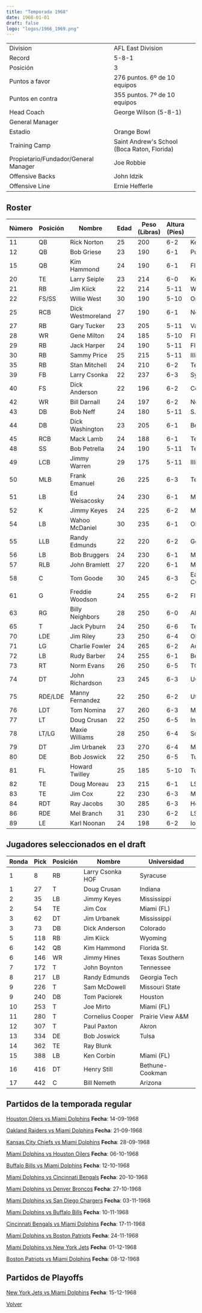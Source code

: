 ```yaml
---
title: "Temporada 1968"
date: 1968-01-01
draft: false
logo: "logos/1966_1969.png"
---
```


|                      |                      |
|-------------------------|---------------------------|
| Division               | AFL East Division            |
| Record                 | 5-8-1              |
| Posición               | 3            |
| Puntos a favor         | 276 puntos. 6º de 10 equipos           |
| Puntos en contra       | 355 puntos. 7º de 10 equipos       |
| Head Coach             | George Wilson (5-8-1)               |
| General Manager        |       |
| Estadio                | Orange Bowl             |
| Training Camp          | Saint Andrew's School (Boca Raton, Florida)        |
| Propietario/Fundador/General Manager | Joe Robbie |
| Offensive Backs | John Idzik |
| Offensive Line | Ernie Hefferle |


## Roster

| Número | Posición | Nombre           | Edad | Peso (Libras) | Altura (Píes) | Universidad          |
|--------|----------|------------------|------|---------------|---------------|----------------------|
| 11 | QB | Rick Norton | 25 | 200 | 6-2 | Kentucky |
| 12 | QB | Bob Griese | 23 | 190 | 6-1 | Purdue |
| 15 | QB | Kim Hammond | 24 | 190 | 6-1 | Florida St. |
| 20 | TE | Larry Seiple | 23 | 214 | 6-0 | Kentucky |
| 21 | RB | Jim Kiick | 22 | 214 | 5-11 | Wyoming |
| 22 | FS/SS | Willie West | 30 | 190 | 5-10 | Oregon |
| 25 | RCB | Dick Westmoreland | 27 | 190 | 6-1 | North Carolina A&T |
| 27 | RB | Gary Tucker | 23 | 205 | 5-11 | Vanderbilt,Chattanooga |
| 28 | WR | Gene Milton | 24 | 185 | 5-10 | Florida A&M |
| 29 | RB | Jack Harper | 24 | 190 | 5-11 | Florida |
| 30 | RB | Sammy Price | 25 | 215 | 5-11 | Illinois |
| 35 | RB | Stan Mitchell | 24 | 210 | 6-2 | Tennessee |
| 39 | FB | Larry Csonka | 22 | 237 | 6-3 | Syracuse |
| 40 | FS | Dick Anderson | 22 | 196 | 6-2 | Colorado |
| 42 | WR | Bill Darnall | 24 | 197 | 6-2 | North Carolina |
| 43 | DB | Bob Neff | 24 | 180 | 5-11 | S.F. Austin |
| 44 | DB | Dick Washington | 23 | 205 | 6-1 | Bethune-Cookman |
| 45 | RCB | Mack Lamb | 24 | 188 | 6-1 | Tennessee St. |
| 48 | SS | Bob Petrella | 24 | 190 | 5-11 | Tennessee |
| 49 | LCB | Jimmy Warren | 29 | 175 | 5-11 | Illinois |
| 50 | MLB | Frank Emanuel | 26 | 225 | 6-3 | Tennessee |
| 51 | LB | Ed Weisacosky | 24 | 230 | 6-1 | Miami (FL) |
| 52 | K | Jimmy Keyes | 24 | 225 | 6-2 | Mississippi |
| 54 | LB | Wahoo McDaniel | 30 | 235 | 6-1 | Oklahoma |
| 55 | LLB | Randy Edmunds | 22 | 220 | 6-2 | Georgia Tech |
| 56 | LB | Bob Bruggers | 24 | 230 | 6-1 | Minnesota |
| 57 | RLB | John Bramlett | 27 | 220 | 6-1 | Memphis |
| 58 | C | Tom Goode | 30 | 245 | 6-3 | East Mississippi CC,Mississippi St. |
| 61 | G | Freddie Woodson | 24 | 255 | 6-2 | Florida A&M |
| 63 | RG | Billy Neighbors | 28 | 250 | 6-0 | Alabama |
| 65 | T | Jack Pyburn | 24 | 250 | 6-6 | Texas A&M |
| 70 | LDE | Jim Riley | 23 | 250 | 6-4 | Oklahoma |
| 71 | LG | Charlie Fowler | 24 | 265 | 6-2 | Auburn,Houston |
| 72 | LB | Rudy Barber | 24 | 255 | 6-1 | Bethune-Cookman |
| 73 | RT | Norm Evans | 26 | 250 | 6-5 | TCU |
| 74 | DT | John Richardson | 23 | 245 | 6-3 | UCLA |
| 75 | RDE/LDE | Manny Fernandez | 22 | 250 | 6-2 | Utah |
| 76 | LDT | Tom Nomina | 27 | 260 | 6-3 | Miami (OH) |
| 77 | LT | Doug Crusan | 22 | 250 | 6-5 | Indiana |
| 78 | LT/LG | Maxie Williams | 28 | 250 | 6-4 | Southeastern Louisiana |
| 79 | DT | Jim Urbanek | 23 | 270 | 6-4 | Mississippi |
| 80 | DE | Bob Joswick | 22 | 250 | 6-5 | Tulsa |
| 81 | FL | Howard Twilley | 25 | 185 | 5-10 | Tulsa |
| 82 | TE | Doug Moreau | 23 | 215 | 6-1 | LSU |
| 83 | TE | Jim Cox | 22 | 230 | 6-3 | Miami (FL) |
| 84 | RDT | Ray Jacobs | 30 | 285 | 6-3 | Howard Payne |
| 86 | RDE | Mel Branch | 31 | 230 | 6-2 | LSU |
| 89 | LE | Karl Noonan | 24 | 198 | 6-2 | Iowa |


## Jugadores seleccionados en el draft

| Ronda | Pick | Posición | Nombre           | Universidad          |
|-------|------|----------|------------------|----------------------|
| 1 | 8 | RB | Larry Csonka HOF | Syracuse |
| 1 | 27 | T | Doug Crusan | Indiana |
| 2 | 35 | LB | Jimmy Keyes | Mississippi |
| 2 | 54 | TE | Jim Cox | Miami (FL) |
| 3 | 62 | DT | Jim Urbanek | Mississippi |
| 3 | 73 | DB | Dick Anderson | Colorado |
| 5 | 118 | RB | Jim Kiick | Wyoming |
| 6 | 142 | QB | Kim Hammond | Florida St. |
| 6 | 146 | WR | Jimmy Hines | Texas Southern |
| 7 | 172 | T | John Boynton | Tennessee |
| 8 | 217 | LB | Randy Edmunds | Georgia Tech |
| 9 | 226 | T | Sam McDowell | Missouri State |
| 9 | 240 | DB | Tom Paciorek | Houston |
| 10 | 253 | T | Joe Mirto | Miami (FL) |
| 11 | 280 | T | Cornelius Cooper | Prairie View A&M |
| 12 | 307 | T | Paul Paxton | Akron |
| 13 | 334 | DE | Bob Joswick | Tulsa |
| 14 | 362 | TE | Ray Blunk |  |
| 15 | 388 | LB | Ken Corbin | Miami (FL) |
| 16 | 416 | DT | Henry Still | Bethune-Cookman |
| 17 | 442 | C | Bill Nemeth | Arizona |


## Partidos de la temporada regular

[Houston Oilers vs Miami Dolphins](/historia/partidos/hou-mia-19680914) **Fecha**: 14-09-1968

[Oakland Raiders vs Miami Dolphins](/historia/partidos/oak-mia-19680921) **Fecha**: 21-09-1968

[Kansas City Chiefs vs Miami Dolphins](/historia/partidos/kc-mia-19680928) **Fecha**: 28-09-1968

[Miami Dolphins vs Houston Oilers](/historia/partidos/mia-hou-19681006) **Fecha**: 06-10-1968

[Buffalo Bills vs Miami Dolphins](/historia/partidos/buf-mia-19681012) **Fecha**: 12-10-1968

[Miami Dolphins vs Cincinnati Bengals](/historia/partidos/mia-cin-19681020) **Fecha**: 20-10-1968

[Miami Dolphins vs Denver Broncos](/historia/partidos/mia-den-19681027) **Fecha**: 27-10-1968

[Miami Dolphins vs San Diego Chargers](/historia/partidos/mia-sd-19681103) **Fecha**: 03-11-1968

[Miami Dolphins vs Buffalo Bills](/historia/partidos/mia-buf-19681110) **Fecha**: 10-11-1968

[Cincinnati Bengals vs Miami Dolphins](/historia/partidos/cin-mia-19681117) **Fecha**: 17-11-1968

[Miami Dolphins vs Boston Patriots](/historia/partidos/mia-bos-19681124) **Fecha**: 24-11-1968

[Miami Dolphins vs New York Jets](/historia/partidos/mia-nyj-19681201) **Fecha**: 01-12-1968

[Boston Patriots vs Miami Dolphins](/historia/partidos/bos-mia-19681208) **Fecha**: 08-12-1968




## Partidos de Playoffs

[New York Jets vs Miami Dolphins](/historia/partidos/nyj-mia-19681215) **Fecha**: 15-12-1968




[Volver](/historia)
